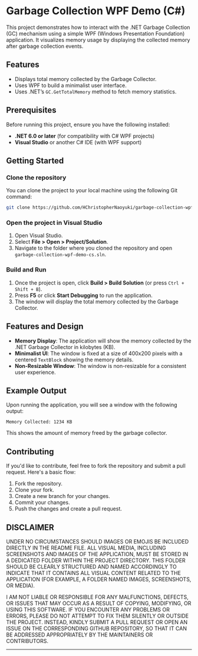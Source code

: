 # Garbage Collection WPF Demo (C#)

This project demonstrates how to interact with the .NET Garbage Collection (GC) 
mechanism using a simple WPF (Windows Presentation Foundation) application. 
It visualizes memory usage by displaying the collected memory after garbage collection events.

## Features

* Displays total memory collected by the Garbage Collector.
* Uses WPF to build a minimalist user interface.
* Uses .NET’s `GC.GetTotalMemory` method to fetch memory statistics.

## Prerequisites

Before running this project, ensure you have the following installed:

* **.NET 6.0 or later** (for compatibility with C# WPF projects)
* **Visual Studio** or another C# IDE (with WPF support)

## Getting Started

### Clone the repository

You can clone the project to your local machine using the following Git command:

```bash
git clone https://github.com/HChristopherNaoyuki/garbage-collection-wpf-demo-cs.git
```

### Open the project in Visual Studio

1. Open Visual Studio.
2. Select **File > Open > Project/Solution**.
3. Navigate to the folder where you cloned the repository and open `garbage-collection-wpf-demo-cs.sln`.

### Build and Run

1. Once the project is open, click **Build > Build Solution** (or press `Ctrl + Shift + B`).
2. Press **F5** or click **Start Debugging** to run the application.
3. The window will display the total memory collected by the Garbage Collector.

## Features and Design

* **Memory Display**: The application will show the memory collected by the .NET Garbage Collector in kilobytes (KB).
* **Minimalist UI**: The window is fixed at a size of 400x200 pixels with a centered `TextBlock` showing the memory details.
* **Non-Resizable Window**: The window is non-resizable for a consistent user experience.

## Example Output

Upon running the application, you will see a window with the following output:

```
Memory Collected: 1234 KB
```

This shows the amount of memory freed by the garbage collector.

## Contributing

If you'd like to contribute, feel free to fork the repository and submit a pull request. Here's a basic flow:

1. Fork the repository.
2. Clone your fork.
3. Create a new branch for your changes.
4. Commit your changes.
5. Push the changes and create a pull request.

## DISCLAIMER

UNDER NO CIRCUMSTANCES SHOULD IMAGES OR EMOJIS BE INCLUDED DIRECTLY 
IN THE README FILE. ALL VISUAL MEDIA, INCLUDING SCREENSHOTS AND IMAGES 
OF THE APPLICATION, MUST BE STORED IN A DEDICATED FOLDER WITHIN THE 
PROJECT DIRECTORY. THIS FOLDER SHOULD BE CLEARLY STRUCTURED AND NAMED 
ACCORDINGLY TO INDICATE THAT IT CONTAINS ALL VISUAL CONTENT RELATED TO 
THE APPLICATION (FOR EXAMPLE, A FOLDER NAMED IMAGES, SCREENSHOTS, OR MEDIA).

I AM NOT LIABLE OR RESPONSIBLE FOR ANY MALFUNCTIONS, DEFECTS, OR ISSUES 
THAT MAY OCCUR AS A RESULT OF COPYING, MODIFYING, OR USING THIS SOFTWARE. 
IF YOU ENCOUNTER ANY PROBLEMS OR ERRORS, PLEASE DO NOT ATTEMPT TO FIX THEM 
SILENTLY OR OUTSIDE THE PROJECT. INSTEAD, KINDLY SUBMIT A PULL REQUEST 
OR OPEN AN ISSUE ON THE CORRESPONDING GITHUB REPOSITORY, SO THAT IT CAN 
BE ADDRESSED APPROPRIATELY BY THE MAINTAINERS OR CONTRIBUTORS.

---
